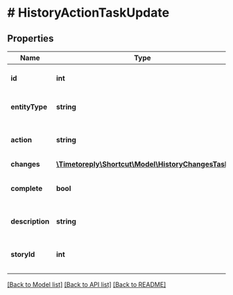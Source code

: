 # # HistoryActionTaskUpdate

## Properties

Name | Type | Description | Notes
------------ | ------------- | ------------- | -------------
**id** | **int** | The ID of the entity referenced. |
**entityType** | **string** | The type of entity referenced. |
**action** | **string** | The action of the entity referenced. |
**changes** | [**\Timetoreply\Shortcut\Model\HistoryChangesTask**](HistoryChangesTask.md) |  |
**complete** | **bool** | Whether or not the Task is complete. | [optional]
**description** | **string** | The description of the Task. |
**storyId** | **int** | The Story ID that contains the Task. |

[[Back to Model list]](../../README.md#models) [[Back to API list]](../../README.md#endpoints) [[Back to README]](../../README.md)
